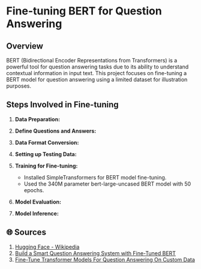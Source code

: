 <!-- Project Overview -->
# Fine-tuning BERT for Question Answering

## Overview
BERT (Bidirectional Encoder Representations from Transformers) is a powerful tool for question answering tasks due to its ability to understand contextual information in input text. This project focuses on fine-tuning a BERT model for question answering using a limited dataset for illustration purposes.

## Steps Involved in Fine-tuning
1. **Data Preparation:**
   
2. **Define Questions and Answers:**

3. **Data Format Conversion:**

4. **Setting up Testing Data:**

5. **Training for Fine-tuning:**
   - Installed SimpleTransformers for BERT model fine-tuning.
   - Used the 340M parameter bert-large-uncased BERT model with 50 epochs.

6. **Model Evaluation:**

7. **Model Inference:**

<!-- Sources -->
## 🌐 Sources
1. [Hugging Face - Wikipedia](https://en.wikipedia.org/wiki/Hugging_Face)
2. [Build a Smart Question Answering System with Fine-Tuned BERT](https://medium.com/saarthi-ai/build-a-smart-question-answering-system-with-fine-tuned-bert-b586e4cfa5f5)
3. [Fine-Tune Transformer Models For Question Answering On Custom Data](https://towardsdatascience.com/fine-tune-transformer-models-for-question-answering-on-custom-data-513eaac37a80)
</xml>

